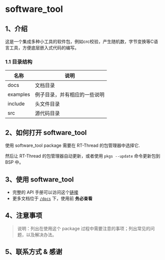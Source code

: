 # software_tool

## 1、介绍

这是一个集成多种小工具的软件包，例如crc校验，产生随机数，字节变换等C语言工具，方便底层嵌入式代码的编写。

### 1.1 目录结构


| 名称 | 说明 |
| ---- | ---- |
| docs  | 文档目录 |
| examples | 例子目录，并有相应的一些说明 |
| include  | 头文件目录 |
| src  | 源代码目录 |


## 2、如何打开 software_tool

使用 software_tool package 需要在 RT-Thread 的包管理器中选择它.

然后让 RT-Thread 的包管理器自动更新，或者使用 `pkgs --update` 命令更新包到 BSP 中。

## 3、使用 software_tool



* 完整的 API 手册可以访问这个[链接](docs/api.md)
* 更多文档位于 [`/docs`](/docs) 下，使用前 **务必查看**

## 4、注意事项

> 说明：列出在使用这个 package 过程中需要注意的事项；列出常见的问题，以及解决办法。

## 5、联系方式 & 感谢


